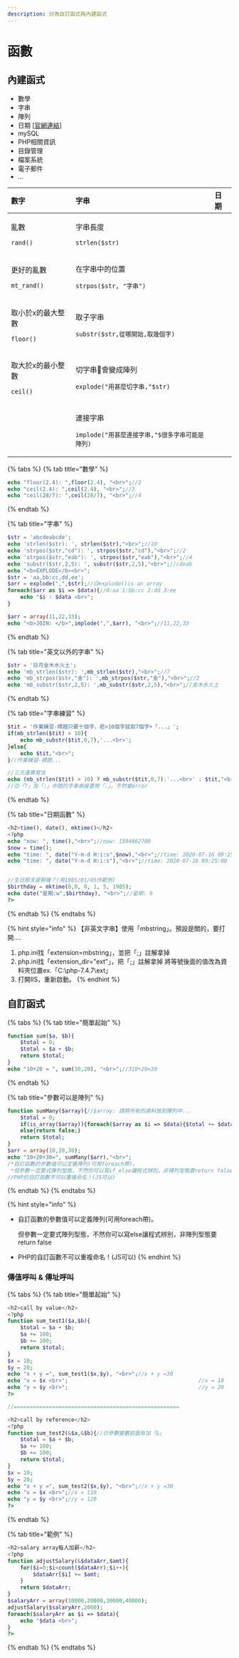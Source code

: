 ```yaml
---
description: 分為自訂函式與內建函式
---
```


# 函數

## 內建函式

* 數學
* 字串
* 陣列
* 日期 \[[官網連結](https://www.php.net/manual/en/function.date)\]
* mySQL
* PHP相關資訊
* 目錄管理
* 檔案系統
* 電子郵件
* ...

<table>
  <thead>
    <tr>
      <th style="text-align:left">&#x6578;&#x5B57;</th>
      <th style="text-align:left">&#x5B57;&#x4E32;</th>
      <th style="text-align:left">&#x65E5;&#x671F;</th>
    </tr>
  </thead>
  <tbody>
    <tr>
      <td style="text-align:left">
        <p>&#x4E82;&#x6578;</p>
        <p><code>rand()</code>
        </p>
      </td>
      <td style="text-align:left">
        <p>&#x5B57;&#x4E32;&#x9577;&#x5EA6;</p>
        <p><code>strlen($str)</code>
        </p>
      </td>
      <td style="text-align:left"></td>
    </tr>
    <tr>
      <td style="text-align:left">
        <p>&#x66F4;&#x597D;&#x7684;&#x4E82;&#x6578;</p>
        <p><code>mt_rand()</code>
        </p>
      </td>
      <td style="text-align:left">
        <p>&#x5728;&#x5B57;&#x4E32;&#x4E2D;&#x7684;&#x4F4D;&#x7F6E;</p>
        <p><code>strpos($str, &quot;&#x5B57;&#x4E32;&quot;)</code>
        </p>
      </td>
      <td style="text-align:left"></td>
    </tr>
    <tr>
      <td style="text-align:left">
        <p>&#x53D6;&#x5C0F;&#x65BC;x&#x7684;&#x6700;&#x5927;&#x6574;&#x6578;</p>
        <p><code>floor()</code>
        </p>
      </td>
      <td style="text-align:left">
        <p>&#x53D6;&#x5B50;&#x5B57;&#x4E32;</p>
        <p><code>substr($str,&#x5F9E;&#x54EA;&#x958B;&#x59CB;,&#x53D6;&#x5E7E;&#x500B;&#x5B57;)</code>
        </p>
      </td>
      <td style="text-align:left"></td>
    </tr>
    <tr>
      <td style="text-align:left">
        <p>&#x53D6;&#x5927;&#x65BC;x&#x7684;&#x6700;&#x5C0F;&#x6574;&#x6578;</p>
        <p><code>ceil()</code>
        </p>
      </td>
      <td style="text-align:left">
        <p>&#x5207;&#x5B57;&#x4E32;&#x1F538;&#x6703;&#x8B8A;&#x6210;&#x9663;&#x5217;</p>
        <p><code>explode(&quot;&#x7528;&#x751A;&#x9EBC;&#x5207;&#x5B57;&#x4E32;,&quot;$str)</code>
        </p>
      </td>
      <td style="text-align:left"></td>
    </tr>
    <tr>
      <td style="text-align:left"></td>
      <td style="text-align:left">
        <p>&#x9023;&#x63A5;&#x5B57;&#x4E32;</p>
        <p><code>implode(&quot;&#x7528;&#x751A;&#x9EBC;&#x9023;&#x63A5;&#x5B57;&#x4E32;,&quot;$&#x5F88;&#x591A;&#x5B57;&#x4E32;&#x53EF;&#x80FD;&#x662F;&#x9663;&#x5217;)</code>
        </p>
      </td>
      <td style="text-align:left"></td>
    </tr>
  </tbody>
</table>

{% tabs %}
{% tab title="數學" %}
```php
echo "floor(2.4): ",floor(2.4), "<br>";//2
echo "ceil(2.4): ",ceil(2.4), "<br>";//3
echo "ceil(28/7): ",ceil(28/7), "<br>";//4
```
{% endtab %}

{% tab title="字串" %}
```php
$str = 'abcdeabcde';
echo 'strlen($str): ', strlen($str),"<br>";//10
echo 'strpos($str,"cd"): ', strpos($str,"cd"),"<br>";//2
echo 'strpos($str,"eab"): ', strpos($str,"eab"),"<br>";//4
echo 'substr($str,2,5): ', substr($str,2,5),"<br>";//cdeab
echo "<b>EXPLODE</b><br>";
$str = 'aa,bb:cc,dd,ee';
$arr = explode(",",$str);//🟡explode()is an array
foreach($arr as $i => $data){//0:aa 1:bb:cc 2:dd 3:ee
	echo "$i : $data <br>";
}

$arr = array(11,22,33);
echo "<b>JOIN: </b>",implode(",",$arr), "<br>";//11,22,33
```
{% endtab %}

{% tab title="英文以外的字串" %}
```php
$str = '日月金木水火土';
echo 'mb_strlen($str): ',mb_strlen($str),"<br>";//7
echo 'mb_strpos($str,"金"): ',mb_strpos($str,"金"),"<br>";//2
echo 'mb_substr($str,2,5): ',mb_substr($str,2,5),"<br>";//金木水火土
```
{% endtab %}

{% tab title="字串練習" %}
```php
$tit = '作業練習-標題只要十個字，若>10個字就取7個字+「...」';
if(mb_strlen($tit) > 10){
	echo mb_substr($tit,0,7),'...<br>';
}else{
	echo $tit,"<br>";
}//作業練習-標題...

//三元運算寫法
echo (mb_strlen($tit) > 10) ? mb_substr($tit,0,7).'...<br>' : $tit,"<br>";
//🟡「?」及「:」中間的字串串接要用「.」，不然會error
```
{% endtab %}

{% tab title="日期函數" %}
```php
<h2>time(), date(), mktime()</h2>
<?php
echo "now: ", time(),"<br>";//now: 1594862700
$now = time();
echo "time: ", date("Y-m-d H:i:s",$now),"<br>";//time: 2020-07-16 09:25:00
echo "time: ", date("Y-m-d H:i:s"),"<br>";//time: 2020-07-16 09:25:00


//生日那天星期幾？(用1985/01/05作範例)
$birthday = mktime(0,0, 0, 1, 5, 1985);
echo date("星期:w",$birthday), "<br>";//星期: 6
?>
```
{% endtab %}
{% endtabs %}

{% hint style="info" %}
【非英文字串】使用「mbstring」。預設是關的，要打開....

1. php.ini找「extension=mbstring」，並把「;」註解拿掉
2. php.ini找「extension\_dir="ext"」，把「;」註解拿掉 將等號後面的值改為資料夾位置ex.「C:\php-7.4.7\ext」
3. 打開IIS，重新啟動。
{% endhint %}

## 自訂函式

{% tabs %}
{% tab title="簡單起始" %}
```php
function sum($a, $b){
	$total = 0;
	$total = $a + $b;
	return $total;
}
echo "10+20 = ", sum(10,20), "<br>";//310+20=30
```
{% endtab %}

{% tab title="參數可以是陣列" %}
```php
function sumMany($array){//$array: 請將所有的資料放到陣列中...
	$total = 0;
	if(is_array($array)){foreach($array as $i => $data){$total += $data;}}
	else{return false;}
	return $total;
}
$arr = array(10,20,30);
echo "10+20+30=", sumMany($arr),"<br>";
/*自訂函數的參數值可以定義陣列(可用foreach帶)。
 *但參數一定要式陣列型態，不然你可以寫if_else讓程式辨別，非陣列型態要return false*/
//PHP的自訂函數不可以重複命名！(JS可以)
```
{% endtab %}
{% endtabs %}

{% hint style="info" %}
* 自訂函數的參數值可以定義陣列\(可用foreach帶\)。

  但參數一定要式陣列型態，不然你可以寫else讓程式辨別，非陣列型態要return false

* PHP的自訂函數不可以重複命名！\(JS可以\)
{% endhint %}

### 傳值呼叫 & 傳址呼叫

{% tabs %}
{% tab title="簡單起始" %}
```php
<h2>call by value</h2>
<?php
function sum_test1($a,$b){
	$total = $a + $b;
	$a += 100;
	$b += 100;
	return $total;
}
$x = 10;
$y = 20;
echo "x + y =", sum_test1($x,$y), "<br>";//x + y =30
echo "x = $x <br>";											//x = 10
echo "y = $y <br>";											//y = 20
?>

//====================================================

<h2>call by reference</h2>
<?php
function sum_test2(&$a,&$b){//🟡參數變數前面有加「&」
	$total = $a + $b;
	$a += 100;
	$b += 100;
	return $total;
}
$x = 10;
$y = 20;
echo "x + y =", sum_test2($x,$y), "<br>";//x + y =30
echo "x = $x <br>";//x = 110
echo "y = $y <br>";//y = 120
?>
```
{% endtab %}

{% tab title="範例" %}
```php
<h2>salary array每人加薪</h2>
<?php
function adjustSalary(&$dataArr,$amt){
	for($i=0;$i<count($dataArr);$i++){
		$dataArr[$i] += $amt;
	}
	return $dataArr;
}
$salaryArr = array(10000,20000,30000,40000);
adjustSalary($salaryArr,2000);
foreach($salaryArr as $i => $data){
	echo "$data <br>";
}
?>
```
{% endtab %}
{% endtabs %}

